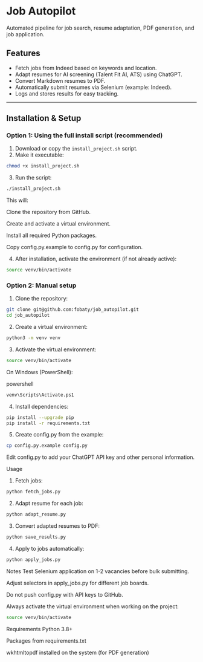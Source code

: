 # Job Autopilot

Automated pipeline for job search, resume adaptation, PDF generation, and job application.

## Features
- Fetch jobs from Indeed based on keywords and location.
- Adapt resumes for AI screening (Talent Fit AI, ATS) using ChatGPT.
- Convert Markdown resumes to PDF.
- Automatically submit resumes via Selenium (example: Indeed).
- Logs and stores results for easy tracking.

---

## Installation & Setup

### Option 1: Using the full install script (recommended)

1. Download or copy the `install_project.sh` script.
2. Make it executable:

```bash
chmod +x install_project.sh
 ```
3. Run the script:

```bash
./install_project.sh
 ```
This will:

Clone the repository from GitHub.

Create and activate a virtual environment.

Install all required Python packages.

Copy config.py.example to config.py for configuration.

4. After installation, activate the environment (if not already active):

```bash
source venv/bin/activate
 ```
###  Option 2: Manual setup
1. Clone the repository:

```bash
git clone git@github.com:fobaty/job_autopilot.git
cd job_autopilot
 ```
2. Create a virtual environment:

```bash
python3 -m venv venv
```
3. Activate the virtual environment:
 
```bash
source venv/bin/activate
```
On Windows (PowerShell):

powershell
```bash
venv\Scripts\Activate.ps1
```
4. Install dependencies:

```bash
pip install --upgrade pip
pip install -r requirements.txt
```
5. Create config.py from the example:

```bash
cp config.py.example config.py
```
Edit config.py to add your ChatGPT API key and other personal information.

Usage
1. Fetch jobs:

```bash
python fetch_jobs.py
```
2. Adapt resume for each job:

```bash
python adapt_resume.py
```
3. Convert adapted resumes to PDF:

```bash
python save_results.py
```
4. Apply to jobs automatically:

```bash
python apply_jobs.py
```
Notes
Test Selenium application on 1-2 vacancies before bulk submitting.

Adjust selectors in apply_jobs.py for different job boards.

Do not push config.py with API keys to GitHub.

Always activate the virtual environment when working on the project:

```bash
source venv/bin/activate
```
Requirements
Python 3.8+

Packages from requirements.txt

wkhtmltopdf installed on the system (for PDF generation)
